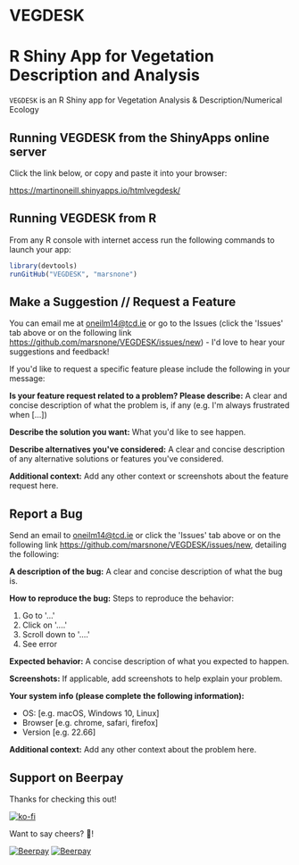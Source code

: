 # VEGDESK

R Shiny App for Vegetation Description and Analysis
===============================

`VEGDESK` is an R Shiny app for Vegetation Analysis & Description/Numerical Ecology

Running VEGDESK from the ShinyApps online server
------------
Click the link below, or copy and paste it into your browser:

https://martinoneill.shinyapps.io/htmlvegdesk/

Running VEGDESK from R
------------

From any R console with internet access run the following commands to launch your app:

``` r
library(devtools)
runGitHub("VEGDESK", "marsnone")
```

Make a Suggestion // Request a Feature
------------

You can email me at oneilm14@tcd.ie or go to the Issues (click the 'Issues' tab above or on the following link https://github.com/marsnone/VEGDESK/issues/new) - I'd love to hear your suggestions and feedback!

If you'd like to request a specific feature please include the following in your message:

**Is your feature request related to a problem? Please describe:**
A clear and concise description of what the problem is, if any (e.g. I'm always frustrated when [...])

**Describe the solution you want:**
What you'd like to see happen.

**Describe alternatives you've considered:**
A clear and concise description of any alternative solutions or features you've considered.

**Additional context:**
Add any other context or screenshots about the feature request here.


Report a Bug
------------

Send an email to oneilm14@tcd.ie or click the 'Issues' tab above or on the following link https://github.com/marsnone/VEGDESK/issues/new, detailing the following:

**A description of the bug:**
A clear and concise description of what the bug is.

**How to reproduce the bug:**
Steps to reproduce the behavior:
1. Go to '...'
2. Click on '....'
3. Scroll down to '....'
4. See error

**Expected behavior:**
A concise description of what you expected to happen.

**Screenshots:**
If applicable, add screenshots to help explain your problem.

**Your system info (please complete the following information):**
 - OS: [e.g. macOS, Windows 10, Linux]
 - Browser [e.g. chrome, safari, firefox]
 - Version [e.g. 22.66]

**Additional context:**
Add any other context about the problem here.

## Support on Beerpay
Thanks for checking this out!

[![ko-fi](https://www.ko-fi.com/img/donate_sm.png)](https://ko-fi.com/Y8Y1LROG)

Want to say cheers? :beers:!

[![Beerpay](https://beerpay.io/marsnone/VEGDESK/badge.svg?style=beer-square)](https://beerpay.io/marsnone/VEGDESK)  [![Beerpay](https://beerpay.io/marsnone/VEGDESK/make-wish.svg?style=flat-square)](https://beerpay.io/marsnone/VEGDESK?focus=wish)
